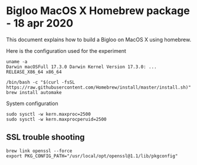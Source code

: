 Bigloo MacOS X Homebrew package - 18 apr 2020
=============================================

This document explains how to build a Bigloo on MacOS X using homebrew.

Here is the configuration used for the experiment

```shell
uname -a
Darwin macOSFull 17.3.0 Darwin Kernel Version 17.3.0: ... RELEASE_X86_64 x86_64
```

```shell
/bin/bash -c "$(curl -fsSL https://raw.githubusercontent.com/Homebrew/install/master/install.sh)"
brew install automake
```

System configuration

```shell
sudo sysctl -w kern.maxproc=2500
sudo sysctl -w kern.maxprocperuid=2500
```

SSL trouble shooting
--------------------

```shell
brew link openssl --force
export PKG_CONFIG_PATH="/usr/local/opt/openssl@1.1/lib/pkgconfig"
```
